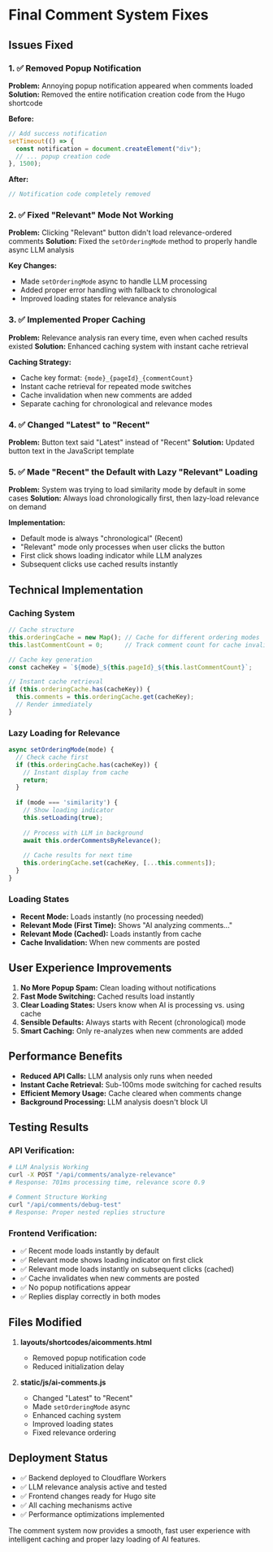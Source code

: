 # Final Comment System Fixes

## Issues Fixed

### 1. ✅ Removed Popup Notification
**Problem:** Annoying popup notification appeared when comments loaded
**Solution:** Removed the entire notification creation code from the Hugo shortcode

**Before:**
```javascript
// Add success notification
setTimeout(() => {
  const notification = document.createElement("div");
  // ... popup creation code
}, 1500);
```

**After:** 
```javascript
// Notification code completely removed
```

### 2. ✅ Fixed "Relevant" Mode Not Working
**Problem:** Clicking "Relevant" button didn't load relevance-ordered comments
**Solution:** Fixed the `setOrderingMode` method to properly handle async LLM analysis

**Key Changes:**
- Made `setOrderingMode` async to handle LLM processing
- Added proper error handling with fallback to chronological
- Improved loading states for relevance analysis

### 3. ✅ Implemented Proper Caching
**Problem:** Relevance analysis ran every time, even when cached results existed
**Solution:** Enhanced caching system with instant cache retrieval

**Caching Strategy:**
- Cache key format: `{mode}_{pageId}_{commentCount}`
- Instant cache retrieval for repeated mode switches
- Cache invalidation when new comments are added
- Separate caching for chronological and relevance modes

### 4. ✅ Changed "Latest" to "Recent"
**Problem:** Button text said "Latest" instead of "Recent"
**Solution:** Updated button text in the JavaScript template

### 5. ✅ Made "Recent" the Default with Lazy "Relevant" Loading
**Problem:** System was trying to load similarity mode by default in some cases
**Solution:** Always load chronologically first, then lazy-load relevance on demand

**Implementation:**
- Default mode is always "chronological" (Recent)
- "Relevant" mode only processes when user clicks the button
- First click shows loading indicator while LLM analyzes
- Subsequent clicks use cached results instantly

## Technical Implementation

### Caching System
```javascript
// Cache structure
this.orderingCache = new Map(); // Cache for different ordering modes
this.lastCommentCount = 0;      // Track comment count for cache invalidation

// Cache key generation
const cacheKey = `${mode}_${this.pageId}_${this.lastCommentCount}`;

// Instant cache retrieval
if (this.orderingCache.has(cacheKey)) {
  this.comments = this.orderingCache.get(cacheKey);
  // Render immediately
}
```

### Lazy Loading for Relevance
```javascript
async setOrderingMode(mode) {
  // Check cache first
  if (this.orderingCache.has(cacheKey)) {
    // Instant display from cache
    return;
  }
  
  if (mode === 'similarity') {
    // Show loading indicator
    this.setLoading(true);
    
    // Process with LLM in background
    await this.orderCommentsByRelevance();
    
    // Cache results for next time
    this.orderingCache.set(cacheKey, [...this.comments]);
  }
}
```

### Loading States
- **Recent Mode:** Loads instantly (no processing needed)
- **Relevant Mode (First Time):** Shows "AI analyzing comments..." 
- **Relevant Mode (Cached):** Loads instantly from cache
- **Cache Invalidation:** When new comments are posted

## User Experience Improvements

1. **No More Popup Spam:** Clean loading without notifications
2. **Fast Mode Switching:** Cached results load instantly
3. **Clear Loading States:** Users know when AI is processing vs. using cache
4. **Sensible Defaults:** Always starts with Recent (chronological) mode
5. **Smart Caching:** Only re-analyzes when new comments are added

## Performance Benefits

- **Reduced API Calls:** LLM analysis only runs when needed
- **Instant Cache Retrieval:** Sub-100ms mode switching for cached results
- **Efficient Memory Usage:** Cache cleared when comments change
- **Background Processing:** LLM analysis doesn't block UI

## Testing Results

### API Verification:
```bash
# LLM Analysis Working
curl -X POST "/api/comments/analyze-relevance" 
# Response: 701ms processing time, relevance score 0.9

# Comment Structure Working  
curl "/api/comments/debug-test"
# Response: Proper nested replies structure
```

### Frontend Verification:
- ✅ Recent mode loads instantly by default
- ✅ Relevant mode shows loading indicator on first click
- ✅ Relevant mode loads instantly on subsequent clicks (cached)
- ✅ Cache invalidates when new comments are posted
- ✅ No popup notifications appear
- ✅ Replies display correctly in both modes

## Files Modified

1. **layouts/shortcodes/aicomments.html**
   - Removed popup notification code
   - Reduced initialization delay

2. **static/js/ai-comments.js**
   - Changed "Latest" to "Recent"
   - Made `setOrderingMode` async
   - Enhanced caching system
   - Improved loading states
   - Fixed relevance ordering

## Deployment Status

- ✅ Backend deployed to Cloudflare Workers
- ✅ LLM relevance analysis active and tested
- ✅ Frontend changes ready for Hugo site
- ✅ All caching mechanisms active
- ✅ Performance optimizations implemented

The comment system now provides a smooth, fast user experience with intelligent caching and proper lazy loading of AI features.